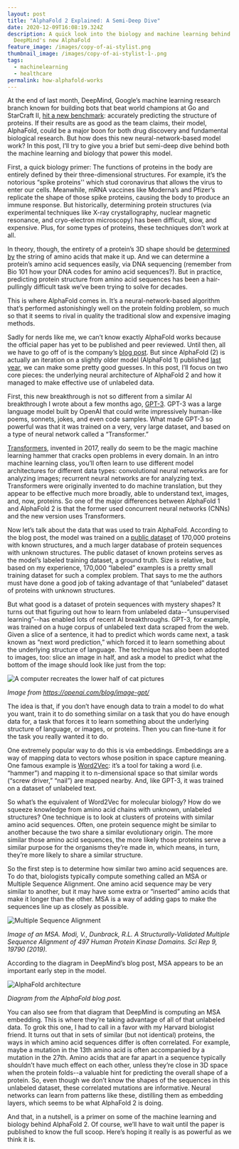 ```yaml
---
layout: post
title: "AlphaFold 2 Explained: A Semi-Deep Dive"
date: 2020-12-09T16:08:19.324Z
description: A quick look into the biology and machine learning behind
  DeepMind's new AlphaFold
feature_image: /images/copy-of-ai-stylist.png
thumbnail_image: /images/copy-of-ai-stylist-1-.png
tags:
  - machinelearning
  - healthcare
permalink: how-alphafold-works
---
```

At the end of last month, DeepMind, Google’s machine learning research branch known for building bots that beat world champions at Go and StarCraft II, [hit a new benchmark](https://deepmind.com/blog/article/alphafold-a-solution-to-a-50-year-old-grand-challenge-in-biology): accurately predicting the structure of proteins. If their results are as good as the team claims, their model, AlphaFold, could be a major boon for both drug discovery and fundamental biological research. But how does this new neural-network-based model work? In this post, I’ll try to give you a brief but semi-deep dive behind both the machine learning and biology that power this model.

First, a quick biology primer: The functions of proteins in the body are entirely defined by their three-dimensional structures. For example, it’s the notorious “spike proteins'' which stud coronavirus that allows the virus to enter our cells. Meanwhile, mRNA vaccines like Moderna’s and Pfizer’s replicate the shape of those spike proteins, causing the body to produce an immune response. But historically, determining protein structures (via experimental techniques like X-ray crystallography, nuclear magnetic resonance, and cryo-electron microscopy) has been difficult, slow, and expensive. Plus, for some types of proteins, these techniques don’t work at all.

In theory, though, the entirety of a protein’s 3D shape should be [determined by](https://www.nobelprize.org/uploads/2018/06/anfinsen-lecture.pdf) the string of amino acids that make it up. And we can determine a protein’s amino acid sequences easily, via DNA sequencing (remember from Bio 101 how your DNA codes for amino acid sequences?). But in practice, predicting protein structure from amino acid sequences has been a hair-pullingly difficult task we’ve been trying to solve for decades.

This is where AlphaFold comes in. It’s a neural-network-based algorithm that’s performed astonishingly well on the protein folding problem, so much so that it seems to rival in quality the traditional slow and expensive imaging methods.

Sadly for nerds like me, we can’t know exactly AlphaFold works because the official paper has yet to be published and peer reviewed. Until then, all we have to go off of is the company’s [blog post](https://deepmind.com/blog/article/alphafold-a-solution-to-a-50-year-old-grand-challenge-in-biology). But since AlphaFold (2) is actually an iteration on a slightly older model (AlphaFold 1) published [last year](https://www.nature.com/articles/s41586-019-1923-7.epdf?author_access_token=Z_KaZKDqtKzbE7Wd5HtwI9RgN0jAjWel9jnR3ZoTv0MCcgAwHMgRx9mvLjNQdB2TlQQaa7l420UCtGo8vYQ39gg8lFWR9mAZtvsN_1PrccXfIbc6e-tGSgazNL_XdtQzn1PHfy21qdcxV7Pw-k3htw%3D%3D), we can make some pretty good guesses. In this post, I’ll focus on two core pieces: the underlying neural architecture of AlphaFold 2 and how it managed to make effective use of unlabeled data.

First, this new breakthrough is not so different from a similar AI breakthrough I wrote about a few months ago, [GPT-3](https://daleonai.com/gpt3-explained-fast). GPT-3 was a large language model built by OpenAI that could write impressively human-like poems, sonnets, jokes, and even code samples. What made GPT-3 so powerful was that it was trained on a very, very large dataset, and based on a type of neural network called a “Transformer.” 

[Transformers](https://arxiv.org/abs/1706.03762), invented in 2017, really do seem to be the magic machine learning hammer that cracks open problems in every domain. In an intro machine learning class, you’ll often learn to use different model architectures for different data types: convolutional neural networks are for analyzing images; recurrent neural networks are for analyzing text. Transformers were originally invented to do machine translation, but they appear to be effective much more broadly, able to understand text, images, and, now, proteins. So one of the major differences between AlphaFold 1 and AlphaFold 2 is that the former used concurrent neural networks (CNNs) and the new version uses Transformers.

Now let’s talk about the data that was used to train AlphaFold. According to the blog post, the model was trained on a [public dataset](https://www.rcsb.org/) of 170,000 proteins with known structures, and a much larger database of protein sequences with unknown structures. The public dataset of known proteins serves as the model’s labeled training dataset, a ground truth. Size is relative, but based on my experience, 170,000 “labeled” examples is a pretty small training dataset for such a complex problem. That says to me the authors must have done a good job of taking advantage of that “unlabeled” dataset of proteins with unknown structures.

But what good is a dataset of protein sequences with mystery shapes? It turns out that figuring out how to learn from unlabeled data--”unsupervised learning”--has enabled lots of recent AI breakthroughs. GPT-3, for example, was trained on a huge corpus of unlabeled text data scraped from the web. Given a slice of a sentence, it had to predict which words came next, a task known as “next word prediction,” which forced it to learn something about the underlying structure of language. The technique has also been adopted to images, too: slice an image in half, and ask a model to predict what the bottom of the image should look like just from the top:

![A computer recreates the lower half of cat pictures](https://lh6.googleusercontent.com/DtFPUmuRy2K2IsZckQ9oPloy9YyNWbA0xKOf2a6b-E91XiveXgdfhR-qjEXOQIQPZkZ-FVo9ukxfZXL_AyZdIXj-PHNCcmny_MfA0Q3NsJGHAsddsq1VsY9jShBehF9G3g7o0Fc3 "Image from https://openai.com/blog/image-gpt/")

*Image from <https://openai.com/blog/image-gpt/>*

The idea is that, if you don’t have enough data to train a model to do what you want, train it to do something similar on a task that you do have enough data for, a task that forces it to learn something about the underlying structure of language, or images, or proteins. Then you can fine-tune it for the task you really wanted it to do.

One extremely popular way to do this is via embeddings. Embeddings are a way of mapping data to vectors whose position in space capture meaning. One famous example is [Word2Vec](http://jalammar.github.io/illustrated-word2vec/): it’s a tool for taking a word (i.e. “hammer”) and mapping it to n-dimensional space so that similar words (“screw driver,” “nail”) are mapped nearby. And, like GPT-3, it was trained on a dataset of unlabeled text.

So what’s the equivalent of Word2Vec for molecular biology? How do we squeeze knowledge from amino acid chains with unknown, unlabeled structures? One technique is to look at clusters of proteins with similar amino acid sequences. Often, one protein sequence might be similar to another because the two share a similar evolutionary origin. The more similar those amino acid sequences, the more likely those proteins serve a similar purpose for the organisms they’re made in, which means, in turn, they’re more likely to share a similar structure.

So the first step is to determine how similar two amino acid sequences are. To do that, biologists typically compute something called an MSA or Multiple Sequence Alignment. One amino acid sequence may be very similar to another, but it may have some extra or “inserted” amino acids that make it longer than the other. MSA is a way of adding gaps to make the sequences line up as closely as possible.

![Multiple Sequence Alignment](https://lh6.googleusercontent.com/os1HHQyBwSfAe6og8aUYozR7Upi9oMWqcvr7O2d-lj4p3t3h5-_wqsRtKzvNzTq_CJOMYLyd71H3ur-icQ8Y-CKkpBQFPQu-EPhGo6Kjialb0gbz156eX-l4y-G0dtGYgmyRyHru "Multiple Sequence Alignment")

*Image of an MSA. Modi, V., Dunbrack, R.L. A Structurally-Validated Multiple Sequence Alignment of 497 Human Protein Kinase Domains. Sci Rep 9, 19790 (2019).*

According to the diagram in DeepMind’s blog post, MSA appears to be an important early step in the model.

![AlphaFold architecture](https://lh5.googleusercontent.com/LrqV2vnytgYXA8nZ4Jl1pRxJzp2VXyeDKwye3o6enRcibMiH4YNYTWUqRaSOhpOECcCuspbpv6hliHVfAN4DRVPBtE1m2HluXT8OJw_YgR-jZPMJwV1SmvmL5hnvMsvqXLvYPKc7 "AlphaFold architecture")

*Diagram from the AlphaFold blog post.*

You can also see from that diagram that DeepMind is computing an MSA embedding. This is where they’re taking advantage of all of that unlabeled data. To grok this one, I had to call in a favor with my Harvard biologist friend. It turns out that in sets of similar (but not identical) proteins, the ways in which amino acid sequences differ is often correlated. For example, maybe a mutation in the 13th amino acid is often accompanied by a mutation in the 27th. Amino acids that are far apart in a sequence typically shouldn’t have much effect on each other, unless they’re close in 3D space when the protein folds--a valuable hint for predicting the overall shape of a protein. So, even though we don’t know the shapes of the sequences in this unlabeled dataset, these correlated mutations are informative. Neural networks can learn from patterns like these, distilling them as embedding layers, which seems to be what AlphaFold 2 is doing.

And that, in a nutshell, is a primer on some of the machine learning and biology behind AlphaFold 2. Of course, we’ll have to wait until the paper is published to know the full scoop. Here’s hoping it really is as powerful as we think it is.